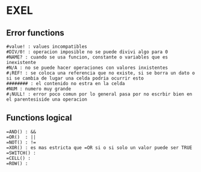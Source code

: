 # EXEL

## Error functions

    #value! : values incompatibles
    #DIV/0! : operacion imposible no se puede divivi algo para 0
    #NAME? : cuando se usa funcion, constante o variables que es inexistente
    #N/A : no se puede hacer operaciones con valores inxistentes
    #¡REF! : se coloca una referencia que no existe, si se borra un dato o si se cambia de lugar una celda podria ocurrir esto
    ######## : el contenido no estra en la celda
    #NUM : numero muy grande
    #¡NULL! : error poco comun por lo general pasa por no escrbir bien en el parentesiside una operacion


## Functions logical

    =AND() : &&
    =OR()  : ||
    =NOT() : !=
    =XOR() : es mas estricta que =OR si o si solo un valor puede ser TRUE
    =SWITCH() : 
    =CELL() :
    =ROW() : 

